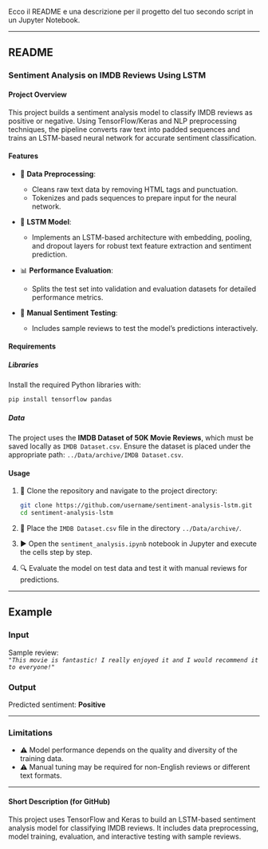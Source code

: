 Ecco il README e una descrizione per il progetto del tuo secondo script in un Jupyter Notebook.

---

## README

### Sentiment Analysis on IMDB Reviews Using LSTM

#### Project Overview

This project builds a sentiment analysis model to classify IMDB reviews as positive or negative. Using TensorFlow/Keras and NLP preprocessing techniques, the pipeline converts raw text into padded sequences and trains an LSTM-based neural network for accurate sentiment classification.

#### Features

- 📄 **Data Preprocessing**: 
  - Cleans raw text data by removing HTML tags and punctuation.
  - Tokenizes and pads sequences to prepare input for the neural network.
  
- 🧠 **LSTM Model**: 
  - Implements an LSTM-based architecture with embedding, pooling, and dropout layers for robust text feature extraction and sentiment prediction.

- 📊 **Performance Evaluation**: 
  - Splits the test set into validation and evaluation datasets for detailed performance metrics.

- 📝 **Manual Sentiment Testing**:
  - Includes sample reviews to test the model’s predictions interactively.

#### Requirements

##### Libraries

Install the required Python libraries with:

```bash
pip install tensorflow pandas
```

##### Data

The project uses the **IMDB Dataset of 50K Movie Reviews**, which must be saved locally as `IMDB Dataset.csv`. Ensure the dataset is placed under the appropriate path: `../Data/archive/IMDB Dataset.csv`.

#### Usage

1. 📂 Clone the repository and navigate to the project directory:

   ```bash
   git clone https://github.com/username/sentiment-analysis-lstm.git
   cd sentiment-analysis-lstm
   ```

2. 📁 Place the `IMDB Dataset.csv` file in the directory `../Data/archive/`.

3. ▶️ Open the `sentiment_analysis.ipynb` notebook in Jupyter and execute the cells step by step.

4. 🔍 Evaluate the model on test data and test it with manual reviews for predictions.

---

## Example

### Input

Sample review:  
*`"This movie is fantastic! I really enjoyed it and I would recommend it to everyone!"`*

### Output

Predicted sentiment: **Positive**

---

### Limitations

- ⚠️ Model performance depends on the quality and diversity of the training data.
- ⚠️ Manual tuning may be required for non-English reviews or different text formats.

---

#### Short Description (for GitHub)

This project uses TensorFlow and Keras to build an LSTM-based sentiment analysis model for classifying IMDB reviews. It includes data preprocessing, model training, evaluation, and interactive testing with sample reviews.
